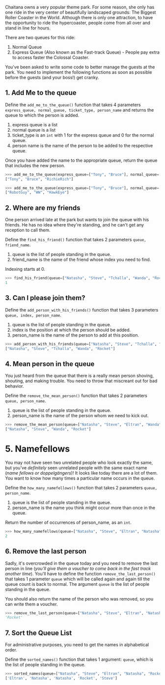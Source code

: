 Chaitana owns a very popular theme park. For some reason, she only has one ride in the very center of beautifully landscaped grounds: The Biggest Roller Coaster in the World. Although there is only one attraction, to have the opportunity to ride the hypercoaster, people come from all over and stand in line for hours.

There are two queues for this ride:

1. Normal Queue
2. Express Queue (Also known as the Fast-track Queue) - People pay extra to access faster the Colossal Coaster.

You've been asked to write some code to better manage the guests at the park. You need to implement the following functions as soon as possible before the guests (and your boss!) get cranky.

## 1. Add Me to the queue

Define the `add_me_to_the_queue()` function that takes 4 parameters `express_queue, normal_queue, ticket_type, person_name` and returns the queue to which the person is added.

1. express queue is a list
2. normal queue is a list
3. ticket_type is an `int` with 1 for the express queue and 0 for the normal queue.
4. person name is the name of the person to be added to the respective queue.

Once you have added the name to the appropriate queue, return the queue that includes the new person.

```python
>>> add_me_to_the_queue(express_queue=["Tony", "Bruce"], normal_queue=["RobotGuy", "WW"], ticket_type=1, person_name="RichieRich")
["Tony", "Bruce", "RichieRich"]

>>> add_me_to_the_queue(express_queue=["Tony", "Bruce"], normal_queue=["RobotGuy", "WW"], ticket_type=0, person_name="HawkEye")
["RobotGuy", "WW", "HawkEye"]
```

## 2. Where are my friends

One person arrived late at the park but wants to join the queue with his friends. He has no idea where they're standing, and he can't get any reception to call them.

Define the `find_his_friend()` function that takes 2 parameters `queue, friend_name`.

1. queue is the list of people standing in the queue.
2. friend_name is the name of the friend whose index you need to find.

Indexing starts at 0.

```python
>>> find_his_friend(queue=["Natasha", "Steve", "Tchalla", "Wanda", "Rocket"], friend_name="Steve")
1
```

## 3. Can I please join them?

Define the `add_person_with_his_friends()` function that takes 3 parameters `queue, index, person_name`.

1. queue is the list of people standing in the queue.
2. index is the position at which the person should be added.
3. person_name is the name of the person to add at this position.

```python
>>> add_person_with_his_friends(queue=["Natasha", "Steve", "Tchalla", "Wanda", "Rocket"], index=1, person_name="Bucky")
["Natasha", "Steve", "Tchalla", "Wanda", "Rocket"]
```

## 4. Mean person in the queue

You just heard from the queue that there is a really mean person shoving, shouting, and making trouble. You need to throw that miscreant out for bad behavior.

Define the `remove_the_mean_person()` function that takes 2 parameters `queue, person_name`.

1. queue is the list of people standing in the queue.
2. person_name is the name of the person whom we need to kick out.

```python
>>> remove_the_mean_person(queue=["Natasha", "Steve", "Eltran", "Wanda", "Rocket"], person_name="Eltran")
["Natasha", "Steve", "Wanda", "Rocket"]
```

# 5. Namefellows

You may not have seen two unrelated people who look exactly the same, but you've _definitely_ seen unrelated people with the same exact name (_name fellows or doppelgängers_)! It looks like today there are a lot of them. You want to know how many times a particular name occurs in the queue.

Define the `how_many_namefellows()` function that takes 2 parameters `queue, person_name`.

1. queue is the list of people standing in the queue.
2. person_name is the name you think might occur more than once in the queue.

Return the number of occurrences of person_name, as an `int`.

```python
>>> how_many_namefellows(queue=["Natasha", "Steve", "Eltran", "Natasha", "Rocket"], person_name="Natasha")
2
```

## 6. Remove the last person

Sadly, it's overcrowded in the queue today and you need to remove the last person in line (_you'll give them a voucher to come back in the fast track another time_). You'll have to define the function `remove_the_last_person()` that takes 1 parameter `queue` which will be called again and again till the queue count is back to normal. The argument `queue` is the list of people standing in the queue.

You should also return the name of the person who was removed, so you can write them a voucher.

```python
>>> remove_the_last_person(queue=["Natasha", "Steve", "Eltran", "Natasha", "Rocket"])
'Rocket'
```

## 7. Sort the Queue List

For administrative purposes, you need to get the names in alphabetical order.

Define the `sorted_names()` function that takes 1 argument: `queue`, which is the list of people standing in the queue.

```python
>>> sorted_names(queue=["Natasha", "Steve", "Eltran", "Natasha", "Rocket"])
['Eltran', 'Natasha', 'Natasha', 'Rocket', 'Steve']
```
